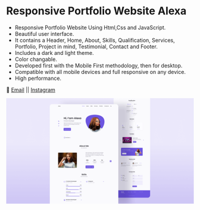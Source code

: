 # Responsive Portfolio Website Alexa

- Responsive Portfolio Website Using Html,Css and JavaScript.
- Beautiful user interface.
- It contains a Header, Home, About, Skills, Qualification,
  Services, Portfolio, Project in mind, Testimonial,
  Contact and Footer.
- Includes a dark and light theme.
- Color changable.
- Developed first with the Mobile First methodology, then for desktop.
- Compatible with all mobile devices and full responsive on any device.
- High performance.

💙 [Email](omarmajdi115@gmail.com) || [Instagram](https://www.instagram.com/omar_majdi_r/)

![Resume cv](/preview.png)
